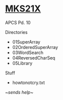 # [**MKS21X**](http://www.stuycs.org/courses/apcs/k/notes)

APCS Pd. 10

Directories
  - 01SuperArray
  - 02OrderedSuperArray
  - 03WordSearch
  - 04ReversedCharSeq
  - 05Library

Stuff 
  - howtonotcry.txt

~*sends help*~

